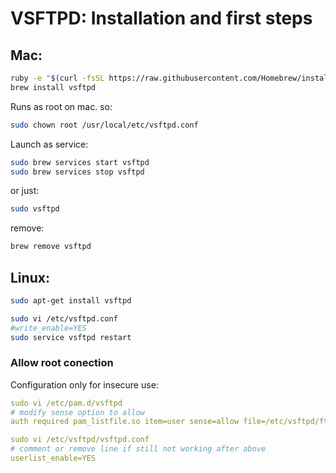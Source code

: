 # VSFTPD: Installation and first steps
## Mac:
```sh
ruby -e "$(curl -fsSL https://raw.githubusercontent.com/Homebrew/install/master/install)" < /dev/null 2> /dev/null
brew install vsftpd
```
Runs as root on mac. so:
```sh
sudo chown root /usr/local/etc/vsftpd.conf
```
Launch as service:

```sh
sudo brew services start vsftpd
sudo brew services stop vsftpd
```
or just:

```sh
sudo vsftpd
```
remove:

```sh
brew remove vsftpd
```

## Linux:

```sh
sudo apt-get install vsftpd

sudo vi /etc/vsftpd.conf
#write_enable=YES
sudo service vsftpd restart
```

### Allow root conection

Configuration only for insecure use:

```yaml
sudo vi /etc/pam.d/vsftpd
# modify sense option to allow
auth required pam_listfile.so item=user sense=allow file=/etc/vsftpd/ftpusers onerr=succeed

sudo vi /etc/vsftpd/vsftpd.conf
# comment or remove line if still not working after above
userlist_enable=YES
```
